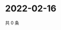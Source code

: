 # 2022-02-16

共 0 条

<!-- BEGIN WEIBO -->
<!-- 最后更新时间 Wed Feb 16 2022 21:14:22 GMT+0800 (China Standard Time) -->

<!-- END WEIBO -->

